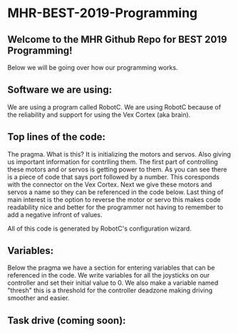 # MHR-BEST-2019-Programming

## Welcome to the MHR Github Repo for BEST 2019 Programming!
Below we will be going over how our programming works. 

## Software we are using:
We are using a program called RobotC. We are using RobotC because of the reliability and support for using the Vex Cortex (aka brain).

## Top lines of the code:
The pragma. What is this? It is initializing the motors and servos. Also giving us important information for contrlling them. 
The first part of controlling these motors and or servos is getting power to them. As you can see there is a piece of code that says port followed by a number. This coresponds with the connector on the Vex Cortex. Next we give these motors and servos a name so they can be referenced in the code below. Last thing of main interest is the option to reverse the motor or servo this makes code readability nice and better for the programmer not having to remember to add a negative infront of values. 

All of this code is generated by RobotC's configuration wizard.

## Variables:
Below the pragma we have a section for entering variables that can be referenced in the code. We write variables for all the joysticks on our controller and set their initial value to 0. We also make a variable named "thresh" this is a threshold for the controller deadzone making driving smoother and easier. 

## Task drive (coming soon): 
